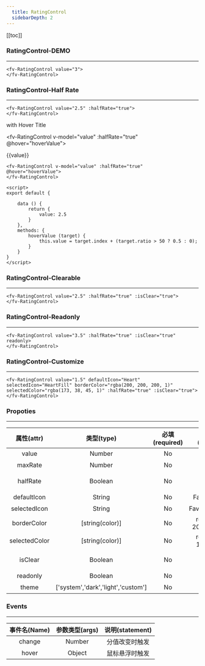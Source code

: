 ```yaml
---
  title: RatingControl
  sidebarDepth: 2
---
```

  
[[toc]]

### RatingControl-DEMO
---

<script>
export default {

    data () {
        return {
            value: 2.5
        }
    },
    methods: {
        hoverValue (target) {
            this.value = target.index + (target.ratio > 50 ? 0.5 : 0);
        }
    }
}
</script>

<fv-RatingControl value="3">
</fv-RatingControl>

```vue
<fv-RatingControl value="3">
</fv-RatingControl>
```

### RatingControl-Half Rate
--- 

<fv-RatingControl value="2.5" :halfRate="true">
</fv-RatingControl>

```vue
<fv-RatingControl value="2.5" :halfRate="true">
</fv-RatingControl>
```

with Hover Title

<fv-RatingControl v-model="value" :halfRate="true" @hover="hoverValue">
</fv-RatingControl>

<p>{{value}}</p>

```vue
<fv-RatingControl v-model="value" :halfRate="true" @hover="hoverValue">
</fv-RatingControl>

<script>
export default {

    data () {
        return {
            value: 2.5
        }
    },
    methods: {
        hoverValue (target) {
            this.value = target.index + (target.ratio > 50 ? 0.5 : 0);
        }
    }
}
</script>
```

### RatingControl-Clearable
--- 

<fv-RatingControl value="2.5" :halfRate="true" :isClear="true">
</fv-RatingControl>

```vue
<fv-RatingControl value="2.5" :halfRate="true" :isClear="true">
</fv-RatingControl>
```

### RatingControl-Readonly
--- 

<fv-RatingControl value="3.5" :halfRate="true" :isClear="true" readonly>
</fv-RatingControl>

```vue
<fv-RatingControl value="3.5" :halfRate="true" :isClear="true" readonly>
</fv-RatingControl>
```

### RatingControl-Customize
--- 

<fv-RatingControl value="1.5" defaultIcon="Heart" selectedIcon="HeartFill" borderColor="rgba(200, 200, 200, 1)" selectedColor="rgba(173, 38, 45, 1)" :halfRate="true" :isClear="true">
</fv-RatingControl>

```vue
<fv-RatingControl value="1.5" defaultIcon="Heart" selectedIcon="HeartFill" borderColor="rgba(200, 200, 200, 1)" selectedColor="rgba(173, 38, 45, 1)" :halfRate="true" :isClear="true">
</fv-RatingControl>
```

### Propoties
---
|  属性(attr)   |             类型(type)             | 必填(required) |    默认值(default)     | 说明(statement) |
|:-------------:|:----------------------------------:|:--------------:|:----------------------:|:---------------:|
|     value     |               Number               |       No       |           0            |      分值       |
|    maxRate    |               Number               |       No       |           5            |     最大值      |
|   halfRate    |              Boolean               |       No       |         false          |  是否允许半分   |
|  defaultIcon  |               String               |       No       |      FavoriteStar      |    默认图标     |
| selectedIcon  |               String               |       No       |    FavoriteStarFill    |    选中图标     |
|  borderColor  |          [string(color)]           |       No       | rgba(200, 200, 200, 1) |    边框颜色     |
| selectedColor |          [string(color)]           |       No       |  rgba(255, 149, 0, 1)  |    选中颜色     |
|    isClear    |              Boolean               |       No       |         false          |  是否允许清除   |
|   readonly    |              Boolean               |       No       |         false          |      只读       |
|     theme     | ['system','dark','light','custom'] |       No       |        'system'        |     主题色      |



### Events
---
| 事件名(Name) | 参数类型(args) | 说明(statement) |
|:------------:|:--------------:|:---------------:|
|    change    |     Number     | 分值改变时触发  |
|    hover     |     Object     | 鼠标悬浮时触发  |
  
